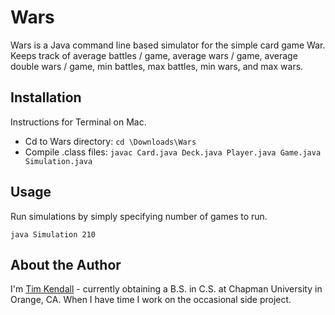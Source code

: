 # Wars

Wars is a Java command line based simulator for the simple card game War. Keeps track of average battles / game, average wars / game, average double wars / game, min battles, max battles, min wars, and max wars.

## Installation

Instructions for Terminal on Mac.

* Cd to Wars directory: `cd \Downloads\Wars`
* Compile .class files: `javac Card.java Deck.java Player.java Game.java Simulation.java`

## Usage

Run simulations by simply specifying number of games to run.

	java Simulation 210

## About the Author

I'm [Tim Kendall](https://twitter.com/TboyTim) - currently obtaining a B.S. in C.S. at Chapman University in Orange, CA. When I have time I work on the occasional side project.
